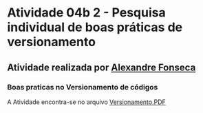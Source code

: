 # Atividade 04b 2 - Pesquisa individual de boas práticas de versionamento
## Atividade realizada por __[Alexandre Fonseca](https://github.com/Alxfonsec)__
### Boas praticas no Versionamento de códigos

A Atividade encontra-se no arquivo [Versionamento.PDF](https://github.com/Alxfonsec/SenaiVersionamento/blob/master/Versionamento.pdf)



